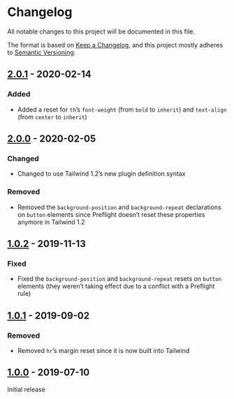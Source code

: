 # Changelog

All notable changes to this project will be documented in this file.

The format is based on [Keep a Changelog](https://keepachangelog.com/en/1.0.0/),
and this project mostly adheres to [Semantic Versioning](https://semver.org/spec/v2.0.0.html).

## [2.0.1] - 2020-02-14

### Added
- Added a reset for `th`’s `font-weight` (from `bold` to `inherit`) and `text-align` (from `center` to `inherit`)

## [2.0.0] - 2020-02-05

### Changed
- Changed to use Tailwind 1.2’s new plugin definition syntax

### Removed
- Removed the `background-position` and `background-repeat` declarations on `button` elements since Preflight doesn’t reset these properties anymore in Tailwind 1.2

## [1.0.2] - 2019-11-13

### Fixed
- Fixed the `background-position` and `background-repeat` resets on `button` elements (they weren’t taking effect due to a conflict with a Preflight rule)

## [1.0.1] - 2019-09-02

### Removed
- Removed `hr`’s margin reset since it is now built into Tailwind

## [1.0.0] - 2019-07-10

Initial release

[Unreleased]: https://github.com/benface/tailwindcss-reset/compare/v2.0.1...HEAD
[2.0.1]: https://github.com/benface/tailwindcss-reset/compare/v2.0.0...v2.0.1
[2.0.0]: https://github.com/benface/tailwindcss-reset/compare/v1.0.2...v2.0.0
[1.0.2]: https://github.com/benface/tailwindcss-reset/compare/v1.0.1...v1.0.2
[1.0.1]: https://github.com/benface/tailwindcss-reset/compare/v1.0.0...v1.0.1
[1.0.0]: https://github.com/benface/tailwindcss-reset/releases/tag/v1.0.0

